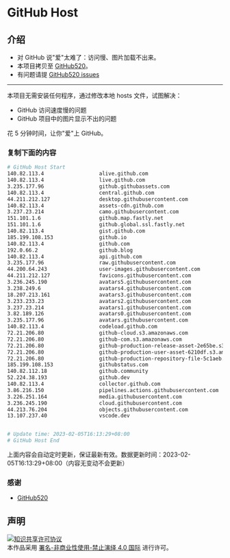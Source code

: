# GitHub Host
## 介绍
- 对 GitHub 说"爱"太难了：访问慢、图片加载不出来。
- 本项目拷贝至 [GitHub520](https://github.com/521xueweihan/GitHub520)。
- 有问题请提 [GitHub520 issues](https://github.com/521xueweihan/GitHub520/issues/new)

---

本项目无需安装任何程序，通过修改本地 hosts 文件，试图解决：
- GitHub 访问速度慢的问题
- GitHub 项目中的图片显示不出的问题

花 5 分钟时间，让你"爱"上 GitHub。

### 复制下面的内容
```bash
# GitHub Host Start
140.82.113.4                  alive.github.com
140.82.113.4                  live.github.com
3.235.177.96                  github.githubassets.com
140.82.113.4                  central.github.com
44.211.212.127                desktop.githubusercontent.com
140.82.113.4                  assets-cdn.github.com
3.237.23.214                  camo.githubusercontent.com
151.101.1.6                   github.map.fastly.net
151.101.1.6                   github.global.ssl.fastly.net
140.82.113.4                  gist.github.com
185.199.108.153               github.io
140.82.113.4                  github.com
192.0.66.2                    github.blog
140.82.113.4                  api.github.com
3.235.177.96                  raw.githubusercontent.com
44.200.64.243                 user-images.githubusercontent.com
44.211.212.127                favicons.githubusercontent.com
3.236.245.190                 avatars5.githubusercontent.com
3.238.249.6                   avatars4.githubusercontent.com
18.207.213.161                avatars3.githubusercontent.com
3.233.233.23                  avatars2.githubusercontent.com
3.237.23.214                  avatars1.githubusercontent.com
3.82.189.126                  avatars0.githubusercontent.com
3.235.177.96                  avatars.githubusercontent.com
140.82.113.4                  codeload.github.com
72.21.206.80                  github-cloud.s3.amazonaws.com
72.21.206.80                  github-com.s3.amazonaws.com
72.21.206.80                  github-production-release-asset-2e65be.s3.amazonaws.com
72.21.206.80                  github-production-user-asset-6210df.s3.amazonaws.com
72.21.206.80                  github-production-repository-file-5c1aeb.s3.amazonaws.com
185.199.108.153               githubstatus.com
140.82.112.18                 github.community
52.224.38.193                 github.dev
140.82.113.4                  collector.github.com
3.86.216.150                  pipelines.actions.githubusercontent.com
3.226.251.164                 media.githubusercontent.com
3.236.245.190                 cloud.githubusercontent.com
44.213.76.204                 objects.githubusercontent.com
13.107.237.40                 vscode.dev


# Update time: 2023-02-05T16:13:29+08:00
# GitHub Host End

```
上面内容会自动定时更新，保证最新有效。数据更新时间：2023-02-05T16:13:29+08:00（内容无变动不会更新）

### 感谢

- [GitHub520](https://github.com/521xueweihan/GitHub520)

## 声明
<a rel="license" href="https://creativecommons.org/licenses/by-nc-nd/4.0/deed.zh"><img alt="知识共享许可协议" style="border-width: 0" src="https://licensebuttons.net/l/by-nc-nd/4.0/88x31.png"></a><br>本作品采用 <a rel="license" href="https://creativecommons.org/licenses/by-nc-nd/4.0/deed.zh">署名-非商业性使用-禁止演绎 4.0 国际</a> 进行许可。